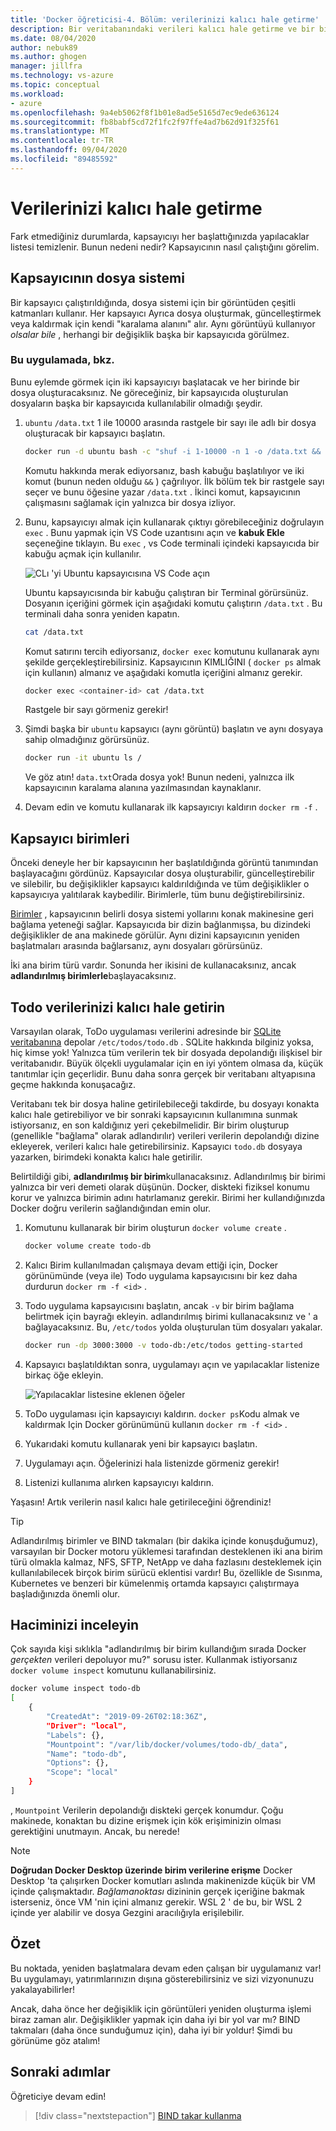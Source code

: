 ```yaml
---
title: 'Docker öğreticisi-4. Bölüm: verilerinizi kalıcı hale getirme'
description: Bir veritabanındaki verileri kalıcı hale getirme ve bir birim bağlayarak dizinleri bir kapsayıcıya paylaşma hakkında bilgi edinin.
ms.date: 08/04/2020
author: nebuk89
ms.author: ghogen
manager: jillfra
ms.technology: vs-azure
ms.topic: conceptual
ms.workload:
- azure
ms.openlocfilehash: 9a4eb5062f8f1b01e8ad5e5165d7ec9ede636124
ms.sourcegitcommit: fb8babf5cd72f1fc2f97ffe4ad7b62d91f325f61
ms.translationtype: MT
ms.contentlocale: tr-TR
ms.lasthandoff: 09/04/2020
ms.locfileid: "89485592"
---
```

# <a name="persist-your-data"></a>Verilerinizi kalıcı hale getirme

Fark etmediğiniz durumlarda, kapsayıcıyı her başlattığınızda yapılacaklar listesi temizlenir. Bunun nedeni nedir? Kapsayıcının nasıl çalıştığını görelim.

## <a name="the-containers-filesystem"></a>Kapsayıcının dosya sistemi

Bir kapsayıcı çalıştırıldığında, dosya sistemi için bir görüntüden çeşitli katmanları kullanır. Her kapsayıcı Ayrıca dosya oluşturmak, güncelleştirmek veya kaldırmak için kendi "karalama alanını" alır. Aynı görüntüyü kullanıyor *olsalar bile* , herhangi bir değişiklik başka bir kapsayıcıda görülmez.

### <a name="see-this-in-practice"></a>Bu uygulamada, bkz.

Bunu eylemde görmek için iki kapsayıcıyı başlatacak ve her birinde bir dosya oluşturacaksınız. Ne göreceğiniz, bir kapsayıcıda oluşturulan dosyaların başka bir kapsayıcıda kullanılabilir olmadığı şeydir.

1. `ubuntu` `/data.txt` 1 ile 10000 arasında rastgele bir sayı ile adlı bir dosya oluşturacak bir kapsayıcı başlatın.

    ```bash
    docker run -d ubuntu bash -c "shuf -i 1-10000 -n 1 -o /data.txt && tail -f /dev/null"
    ```

    Komutu hakkında merak ediyorsanız, bash kabuğu başlatılıyor ve iki komut (bunun neden olduğu `&&` ) çağrılıyor. İlk bölüm tek bir rastgele sayı seçer ve bunu öğesine yazar `/data.txt` . İkinci komut, kapsayıcının çalışmasını sağlamak için yalnızca bir dosya izliyor.

1. Bunu, kapsayıcıyı almak için kullanarak çıktıyı görebileceğiniz doğrulayın `exec` . Bunu yapmak için VS Code uzantısını açın ve **kabuk Ekle** seçeneğine tıklayın. Bu `exec` , vs Code terminali içindeki kapsayıcıda bir kabuğu açmak için kullanılır.

    ![CLı 'yi Ubuntu kapsayıcısına VS Code açın](media/attach_shell.png)

    Ubuntu kapsayıcısında bir kabuğu çalıştıran bir Terminal görürsünüz. Dosyanın içeriğini görmek için aşağıdaki komutu çalıştırın `/data.txt` . Bu terminali daha sonra yeniden kapatın.

    ```bash
    cat /data.txt
    ```

    Komut satırını tercih ediyorsanız, `docker exec` komutunu kullanarak aynı şekilde gerçekleştirebilirsiniz. Kapsayıcının KIMLIĞINI ( `docker ps` almak için kullanın) almanız ve aşağıdaki komutla içeriğini almanız gerekir.

    ```bash
    docker exec <container-id> cat /data.txt
    ```

    Rastgele bir sayı görmeniz gerekir!

1. Şimdi başka bir `ubuntu` kapsayıcı (aynı görüntü) başlatın ve aynı dosyaya sahip olmadığınız görürsünüz.

    ```bash
    docker run -it ubuntu ls /
    ```

    Ve göz atın! `data.txt`Orada dosya yok! Bunun nedeni, yalnızca ilk kapsayıcının karalama alanına yazılmasından kaynaklanır.

1. Devam edin ve komutu kullanarak ilk kapsayıcıyı kaldırın `docker rm -f` .

## <a name="container-volumes"></a>Kapsayıcı birimleri

Önceki deneyle her bir kapsayıcının her başlatıldığında görüntü tanımından başlayacağını gördünüz. Kapsayıcılar dosya oluşturabilir, güncelleştirebilir ve silebilir, bu değişiklikler kapsayıcı kaldırıldığında ve tüm değişiklikler o kapsayıcıya yalıtılarak kaybedilir. Birimlerle, tüm bunu değiştirebilirsiniz.

[Birimler](https://docs.docker.com/storage/volumes/) , kapsayıcının belirli dosya sistemi yollarını konak makinesine geri bağlama yeteneği sağlar. Kapsayıcıda bir dizin bağlanmışsa, bu dizindeki değişiklikler de ana makinede görülür. Aynı dizini kapsayıcının yeniden başlatmaları arasında bağlarsanız, aynı dosyaları görürsünüz.

İki ana birim türü vardır. Sonunda her ikisini de kullanacaksınız, ancak **adlandırılmış birimlerle**başlayacaksınız.

## <a name="persist-your-todo-data"></a>Todo verilerinizi kalıcı hale getirin

Varsayılan olarak, ToDo uygulaması verilerini adresinde bir [SQLite veritabanına](https://www.sqlite.org/index.html) depolar `/etc/todos/todo.db` . SQLite hakkında bilginiz yoksa, hiç kimse yok! Yalnızca tüm verilerin tek bir dosyada depolandığı ilişkisel bir veritabanıdır. Büyük ölçekli uygulamalar için en iyi yöntem olmasa da, küçük tanıtımlar için geçerlidir. Bunu daha sonra gerçek bir veritabanı altyapısına geçme hakkında konuşacağız.

Veritabanı tek bir dosya haline getirilebileceği takdirde, bu dosyayı konakta kalıcı hale getirebiliyor ve bir sonraki kapsayıcının kullanımına sunmak istiyorsanız, en son kaldığınız yeri çekebilmelidir. Bir birim oluşturup (genellikle "bağlama" olarak adlandırılır) verileri verilerin depolandığı dizine ekleyerek, verileri kalıcı hale getirebilirsiniz. Kapsayıcı `todo.db` dosyaya yazarken, birimdeki konakta kalıcı hale getirilir.

Belirtildiği gibi, **adlandırılmış bir birim**kullanacaksınız. Adlandırılmış bir birimi yalnızca bir veri demeti olarak düşünün. Docker, diskteki fiziksel konumu korur ve yalnızca birimin adını hatırlamanız gerekir. Birimi her kullandığınızda Docker doğru verilerin sağlandığından emin olur.

1. Komutunu kullanarak bir birim oluşturun `docker volume create` .

    ```bash
    docker volume create todo-db
    ```

1. Kalıcı Birim kullanılmadan çalışmaya devam ettiği için, Docker görünümünde (veya ile) Todo uygulama kapsayıcısını bir kez daha durdurun `docker rm -f <id>` .

1. Todo uygulama kapsayıcısını başlatın, ancak `-v` bir birim bağlama belirtmek için bayrağı ekleyin. adlandırılmış birimi kullanacaksınız ve ' a bağlayacaksınız. Bu, `/etc/todos` yolda oluşturulan tüm dosyaları yakalar.

    ```bash
    docker run -dp 3000:3000 -v todo-db:/etc/todos getting-started
    ```

1. Kapsayıcı başlatıldıktan sonra, uygulamayı açın ve yapılacaklar listenize birkaç öğe ekleyin.

    ![Yapılacaklar listesine eklenen öğeler](media/items-added.png)

1. ToDo uygulaması için kapsayıcıyı kaldırın. `docker ps`Kodu almak ve kaldırmak Için Docker görünümünü kullanın `docker rm -f <id>` .

1. Yukarıdaki komutu kullanarak yeni bir kapsayıcı başlatın.

1. Uygulamayı açın. Öğelerinizi hala listenizde görmeniz gerekir!

1. Listenizi kullanıma alırken kapsayıcıyı kaldırın.

Yaşasın! Artık verilerin nasıl kalıcı hale getirileceğini öğrendiniz!

> [!TIP]
> Adlandırılmış birimler ve BIND takmaları (bir dakika içinde konuşduğumuz), varsayılan bir Docker motoru yüklemesi tarafından desteklenen iki ana birim türü olmakla kalmaz, NFS, SFTP, NetApp ve daha fazlasını desteklemek için kullanılabilecek birçok birim sürücü eklentisi vardır! Bu, özellikle de Sısınma, Kubernetes ve benzeri bir kümelenmiş ortamda kapsayıcı çalıştırmaya başladığınızda önemli olur.

## <a name="dive-into-your-volume"></a>Haciminizi inceleyin

Çok sayıda kişi sıklıkla "adlandırılmış bir birim kullandığım sırada Docker *gerçekten* verileri depoluyor mu?" sorusu ister. Kullanmak istiyorsanız `docker volume inspect` komutunu kullanabilirsiniz.

```bash
docker volume inspect todo-db
[
    {
        "CreatedAt": "2019-09-26T02:18:36Z",
        "Driver": "local",
        "Labels": {},
        "Mountpoint": "/var/lib/docker/volumes/todo-db/_data",
        "Name": "todo-db",
        "Options": {},
        "Scope": "local"
    }
]
```

, `Mountpoint` Verilerin depolandığı diskteki gerçek konumdur. Çoğu makinede, konaktan bu dizine erişmek için kök erişiminizin olması gerektiğini unutmayın. Ancak, bu nerede!

> [!NOTE]
> **Doğrudan Docker Desktop üzerinde birim verilerine erişme** Docker Desktop 'ta çalışırken Docker komutları aslında makinenizde küçük bir VM içinde çalışmaktadır. *Bağlamanoktası* dizininin gerçek içeriğine bakmak isterseniz, önce VM 'nin içini almanız gerekir. WSL 2 ' de bu, bir WSL 2 içinde yer alabilir ve dosya Gezgini aracılığıyla erişilebilir.

## <a name="recap"></a>Özet

Bu noktada, yeniden başlatmalara devam eden çalışan bir uygulamanız var! Bu uygulamayı, yatırımlarınızın dışına gösterebilirsiniz ve sizi vizyonunuzu yakalayabilirler!

Ancak, daha önce her değişiklik için görüntüleri yeniden oluşturma işlemi biraz zaman alır. Değişiklikler yapmak için daha iyi bir yol var mı? BIND takmaları (daha önce sunduğumuz için), daha iyi bir yoldur! Şimdi bu görünüme göz atalım!

## <a name="next-steps"></a>Sonraki adımlar

Öğreticiye devam edin!

> [!div class="nextstepaction"]
> [BIND takar kullanma](use-bind-mounts.md)
